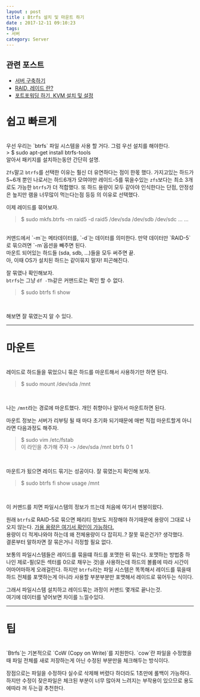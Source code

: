 ```yaml
---
layout : post
title : Btrfs 설치 및 마운트 하기
date : 2017-12-11 09:10:23
tags:
- 서버
category: Server
---
```


## 관련 포스트
- <a href="https://cozy-ho.github.io/server/2017/10/19/%EC%84%9C%EB%B2%84%EA%B5%AC%EC%B6%95%ED%95%98%EA%B8%B0-01.html" target="_blank">서버 구축하기</a>
- <a href="https://cozy-ho.github.io/server/2017/11/29/%EC%84%9C%EB%B2%84-%EA%B5%AC%EC%B6%95%ED%95%98%EA%B8%B0-02.html" target="_blank">RAID, 레이드 란?</a>
- <a href="https://cozy-ho.github.io/server/2017/12/22/%EC%84%9C%EB%B2%84-%EA%B5%AC%EC%B6%95%ED%95%98%EA%B8%B0-04.html" target="_blank">포트포워딩 하기, KVM 설치 및 설정</a>

# 쉽고 빠르게
<br>
우선 우리는 `btrfs` 파일 시스템을 사용 할 거다. 그럼 우선 설치를 해야한다.
<br>
> $ sudo apt-get install btrfs-tools

<br>
알아서 패키지를 설치하는동안 간단히 설명.

`Zfs`말고 `btrfs`를 선택한 이유는 훨신 더 유연하다는 점이 한몫 했다. 가지고있는 하드가 5~6개 뿐인 나로서는 하드6개가 모여야만 레이드-5를 묶을수있는 `zfs`보다는 최소 3개로도 가능한 `btrfs`가 더 적합했다. 또 하드 용량이 모두 같아야 인식한다는 단점, 안정성은 높지만 램을 너무많이 먹는다는점 등등 의 이유로 선택했다.
<br>

이제 레이드를 묶어보자.
<br>
> $ sudo mkfs.btrfs -m raid5 -d raid5 /dev/sda /dev/sdb /dev/sdc ... ...

<br>
커맨드에서 `-m`는 메타데이터를, `-d`는 데이터를 의미한다. 만약 데이터만 `RAID-5`로 묶으려면 `-m`옵션을 빼주면 된다.<br>
마운트 되어있는 하드들 (sda, sdb, ...)들을 모두 써주면 끝.<br>
아, 이때 OS가 설치된 하드는 같이묶지 말자! 피곤해진다.
<br>

잘 묶였나 확인해보자.<br>
`btrfs`는 그냥 `df -Th`같은 커맨드로는 확인 할 수 없다.
<br>

> $ sudo btrfs fi show

<br>

해보면 잘 묶였는지 알 수 있다.


---

# 마운트
<br>
레이드로 하드들을 묶었으니 묶은 하드를 마운트해서 사용하기만 하면 된다.
<br>

> $ sudo mount /dev/sda /mnt

<br>

나는 `/mnt`라는 경로에 마운트했다. 개인 취향이나 알아서 마운트하면 된다.
<br>

마운트 정보는 서버가 리부팅 될 때 마다 초기화 되기때문에 매번 직접 마운트할게 아니라면 다음과정도 해주자.
<br>

> $ sudo vim /etc/fstab<br>
> 이 라인을 추가해 주자 -> /dev/sda   /mnt    btrfs 0 1

<br>

마운트가 됬으면 레이드 묶기는 성공이다. 잘 묶였는지 확인해 보자.
<br>

> $ sudo btrfs fi show usage /mnt

<br>

이 커맨드를 치면 파일시스템의 정보가 뜨는데 처음에 여기서 멘붕이왔다.
<br>

원래 `btrfs`로 RAID-5로 묶으면 페리티 정보도 저장해야 하기때문에 용량이 그대로 나오지 않는다. <a href="https://carfax.org.uk/btrfs-usage/" target="_blank">가용 용량은 여기서 확인이 가능하다.</a><br>용량이 더 적게나와야 하는데 왜 전체용량이 다 잡히지..? 잘못 묶은건가? 생각했다.<br>결론부터 말하자면 잘 묶은거니 걱정할 필요 없다.
<br>

보통의 파일시스템들은 레이드를 묶을떄 하드를 포맷한 뒤 묶는다. 포맷하는 방법중 하나인 제로-필(모든 섹터를 0으로 채우는 것)을 사용하는데 하드의 볼륨에 따라 시간이 어마어마하게 오래걸린다. 하지만 `btrfs`라는 파일 시스템은 똑똑해서 레이드를 묶을때 하드 전체를 포맷하는게 아니라 사용할 부분부분만 포맷해서 레이드로 묶어두는 식이다.
<br>

그래서 파일시스템 설치하고 레이드묶는 과정이 커맨드 몇개로 끝나는것.<br>여기에 데이터를 넣어보면 차이를 느낄수있다.

---

# 팁
<br>
`Btrfs`는 기본적으로 `CoW (Copy on Write)`를 지원한다. `cow`란 파일을 수정했을 때 파일 전체를 새로 저장하는게 아닌 수정된 부분만을 체크해두는 방식이다.
<br>

장점으로는 파일을 수정하다 실수로 삭제해 버렸다 하더라도 1초만에 롤백이 가능하다. 하지만 수정이 잦은파일은 체크된 부분이 너무 많아져 느려지는 부작용이 있으므로 용도에따라 꺼 두는걸 추천한다.
<br>
